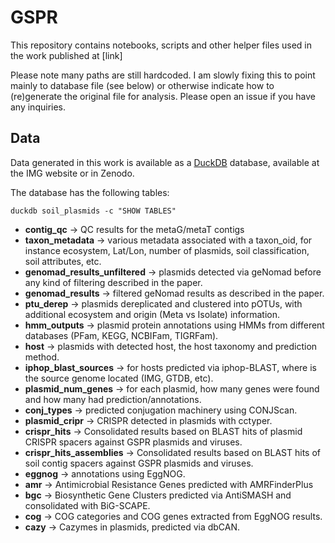 # GSPR
This repository contains notebooks, scripts and other helper files used in the work published at [link]

Please note many paths are still hardcoded. I am slowly fixing this to point mainly to database file (see below) or otherwise indicate how to (re)generate the original file for analysis. Please open an issue if you have any inquiries.


## Data
Data generated in this work is available as a [DuckDB](https://duckdb.org/) database, available at the IMG website or in Zenodo.

The database has the following tables:

`duckdb soil_plasmids -c "SHOW TABLES"`
- **contig_qc** &rarr; QC results for the metaG/metaT contigs
- **taxon_metadata** &rarr; various metadata associated with a taxon_oid, for instance ecosystem, Lat/Lon, number of plasmids, soil classification, soil attributes, etc.
- **genomad_results_unfiltered** &rarr; plasmids detected via geNomad before any kind of filtering described in the paper.
- **genomad_results** &rarr; filtered geNomad results as described in the paper.
- **ptu_derep** &rarr; plasmids dereplicated and clustered into pOTUs, with additional ecosystem and origin (Meta vs Isolate) information.
- **hmm_outputs** &rarr; plasmid protein annotations using HMMs from different databases (PFam, KEGG, NCBIFam, TIGRFam).
- **host** &rarr; plasmids with detected host, the host taxonomy and prediction method.
- **iphop_blast_sources** &rarr; for hosts predicted via iphop-BLAST, where is the source genome located (IMG, GTDB, etc).
- **plasmid_num_genes** &rarr; for each plasmid, how many genes were found and how many had prediction/annotations.
- **conj_types** &rarr; predicted conjugation machinery using CONJScan.
- **plasmid_cripr** &rarr; CRISPR detected in plasmids with cctyper.
- **crispr_hits** &rarr; Consolidated results based on BLAST hits of plasmid CRISPR spacers against GSPR plasmids and viruses.
- **crispr_hits_assemblies** &rarr; Consolidated results based on BLAST hits of soil contig spacers against GSPR plasmids and viruses.
- **eggnog** &rarr; annotations using EggNOG.
- **amr** &rarr; Antimicrobial Resistance Genes predicted with AMRFinderPlus
- **bgc** &rarr; Biosynthetic Gene Clusters predicted via AntiSMASH and consolidated with BiG-SCAPE.
- **cog** &rarr; COG categories and COG genes extracted from EggNOG results.
- **cazy** &rarr; Cazymes in plasmids, predicted via dbCAN.




